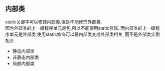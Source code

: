 ## 内部类
static关键字可以修饰内部类,但是不能修饰外部类.  
因为外部类的上一级程序单元是包,所以不能使用static修饰.
而内部类的上一级程序单元是外部类,使用static修饰可以将内部类变成外部类相关,
而不是外部类实例相关.  
* 静态内部类
* 非静态内部类
* 局部内部类 